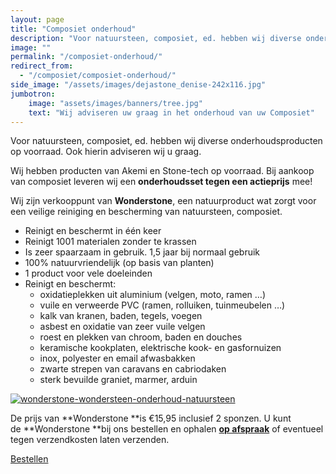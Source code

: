 ```yaml
---
layout: page
title: "Composiet onderhoud"
description: "Voor natuursteen, composiet, ed. hebben wij diverse onderhoudsproducten op voorraad. Ook hierin adviseren wij u graag."
image: ""
permalink: "/composiet-onderhoud/"
redirect_from:
  - "/composiet/composiet-onderhoud/"
side_image: "/assets/images/dejastone_denise-242x116.jpg"
jumbotron:
    image: "assets/images/banners/tree.jpg"
    text: "Wij adviseren uw graag in het onderhoud van uw Composiet"
---
```


Voor natuursteen, composiet, ed. hebben wij diverse onderhoudsproducten op voorraad. Ook hierin adviseren wij u graag.

Wij hebben producten van Akemi en Stone-tech op voorraad. Bij aankoop van composiet leveren wij een **onderhoudsset tegen een actieprijs** mee!

Wij zijn verkooppunt van **Wonderstone**, een natuurproduct wat zorgt voor een veilige reiniging en bescherming van natuursteen, composiet.

*   Reinigt en beschermt in één keer
*   Reinigt 1001 materialen zonder te krassen
*   Is zeer spaarzaam in gebruik. 1,5 jaar bij normaal gebruik
*   100% natuurvriendelijk (op basis van planten)
*   1 product voor vele doeleinden
*   Reinigt en beschermt:
    *   oxidatieplekken uit aluminium (velgen, moto, ramen …)
    *   vuile en verweerde PVC (ramen, rolluiken, tuinmeubelen …)
    *   kalk van kranen, baden, tegels, voegen
    *   asbest en oxidatie van zeer vuile velgen
    *   roest en plekken van chroom, baden en douches
    *   keramische kookplaten, elektrische kook- en gasfornuizen
    *   inox, polyester en email afwasbakken
    *   zwarte strepen van caravans en cabriodaken
    *   sterk bevuilde graniet, marmer, arduin

[![wonderstone-wondersteen-onderhoud-natuursteen](wonderstone-wondersteen-onderhoud-natuursteen-300x200.jpg)](/contact)

De prijs van **Wonderstone **is €15,95 inclusief 2 sponzen. U kunt de **Wonderstone **bij ons bestellen en ophalen **[op afspraak](/contact/)** of eventueel tegen verzendkosten laten verzenden.

[Bestellen](/contact/)